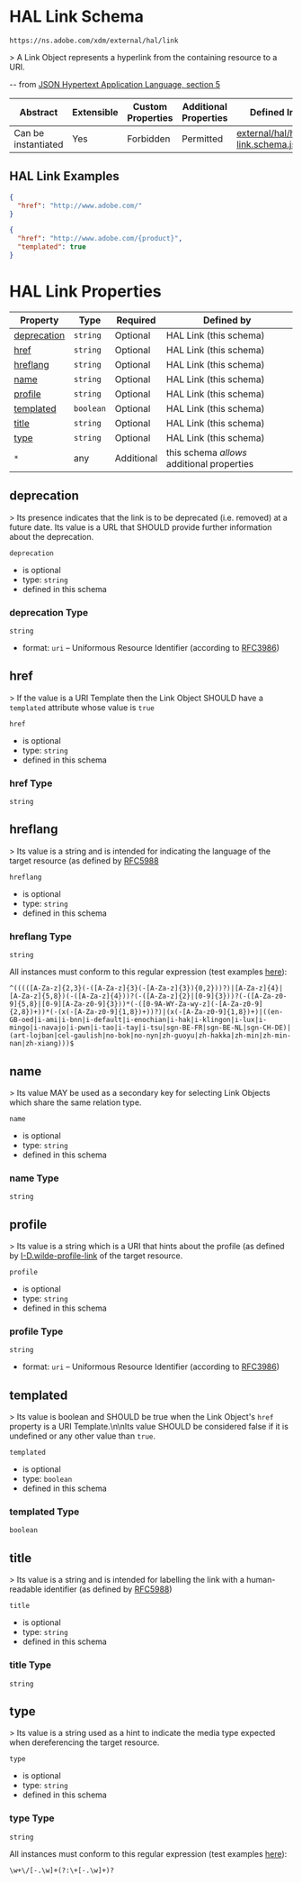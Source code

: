 
# HAL Link Schema

```
https://ns.adobe.com/xdm/external/hal/link
```

&gt; A Link Object represents a hyperlink from the containing resource to a URI.

-- from [JSON Hypertext Application Language, section 5](https://tools.ietf.org/html/draft-kelly-json-hal-08#section-5)

| Abstract | Extensible | Custom Properties | Additional Properties | Defined In |
|----------|------------|-------------------|-----------------------|------------|
| Can be instantiated | Yes | Forbidden | Permitted | [external/hal/hal-link.schema.json](external/hal/hal-link.schema.json) |

## HAL Link Examples

```json
{
  "href": "http://www.adobe.com/"
}
```

```json
{
  "href": "http://www.adobe.com/{product}",
  "templated": true
}
```


# HAL Link Properties

| Property | Type | Required | Defined by |
|----------|------|----------|------------|
| [deprecation](#deprecation) | `string` | Optional | HAL Link (this schema) |
| [href](#href) | `string` | Optional | HAL Link (this schema) |
| [hreflang](#hreflang) | `string` | Optional | HAL Link (this schema) |
| [name](#name) | `string` | Optional | HAL Link (this schema) |
| [profile](#profile) | `string` | Optional | HAL Link (this schema) |
| [templated](#templated) | `boolean` | Optional | HAL Link (this schema) |
| [title](#title) | `string` | Optional | HAL Link (this schema) |
| [type](#type) | `string` | Optional | HAL Link (this schema) |
| `*` | any | Additional | this schema *allows* additional properties |

## deprecation

&gt; Its presence indicates that the link is to be deprecated (i.e. removed) at a future date.  Its value is a URL that SHOULD provide further information about the deprecation.

`deprecation`
* is optional
* type: `string`
* defined in this schema

### deprecation Type


`string`
* format: `uri` – Uniformous Resource Identifier (according to [RFC3986](http://tools.ietf.org/html/rfc3986))






## href

&gt; If the value is a URI Template then the Link Object SHOULD have a `templated` attribute whose value is `true`

`href`
* is optional
* type: `string`
* defined in this schema

### href Type


`string`






## hreflang

&gt; Its value is a string and is intended for indicating the language of the target resource (as defined by [RFC5988](https://tools.ietf.org/html/rfc5988)

`hreflang`
* is optional
* type: `string`
* defined in this schema

### hreflang Type


`string`


All instances must conform to this regular expression 
(test examples [here](https://regexr.com/?expression=%5E((((%5BA-Za-z%5D%7B2%2C3%7D(-(%5BA-Za-z%5D%7B3%7D(-%5BA-Za-z%5D%7B3%7D)%7B0%2C2%7D))%3F)%7C%5BA-Za-z%5D%7B4%7D%7C%5BA-Za-z%5D%7B5%2C8%7D)(-(%5BA-Za-z%5D%7B4%7D))%3F(-(%5BA-Za-z%5D%7B2%7D%7C%5B0-9%5D%7B3%7D))%3F(-(%5BA-Za-z0-9%5D%7B5%2C8%7D%7C%5B0-9%5D%5BA-Za-z0-9%5D%7B3%7D))*(-(%5B0-9A-WY-Za-wy-z%5D(-%5BA-Za-z0-9%5D%7B2%2C8%7D)%2B))*(-(x(-%5BA-Za-z0-9%5D%7B1%2C8%7D)%2B))%3F)%7C(x(-%5BA-Za-z0-9%5D%7B1%2C8%7D)%2B)%7C((en-GB-oed%7Ci-ami%7Ci-bnn%7Ci-default%7Ci-enochian%7Ci-hak%7Ci-klingon%7Ci-lux%7Ci-mingo%7Ci-navajo%7Ci-pwn%7Ci-tao%7Ci-tay%7Ci-tsu%7Csgn-BE-FR%7Csgn-BE-NL%7Csgn-CH-DE)%7C(art-lojban%7Ccel-gaulish%7Cno-bok%7Cno-nyn%7Czh-guoyu%7Czh-hakka%7Czh-min%7Czh-min-nan%7Czh-xiang)))%24)):
```regex
^(((([A-Za-z]{2,3}(-([A-Za-z]{3}(-[A-Za-z]{3}){0,2}))?)|[A-Za-z]{4}|[A-Za-z]{5,8})(-([A-Za-z]{4}))?(-([A-Za-z]{2}|[0-9]{3}))?(-([A-Za-z0-9]{5,8}|[0-9][A-Za-z0-9]{3}))*(-([0-9A-WY-Za-wy-z](-[A-Za-z0-9]{2,8})+))*(-(x(-[A-Za-z0-9]{1,8})+))?)|(x(-[A-Za-z0-9]{1,8})+)|((en-GB-oed|i-ami|i-bnn|i-default|i-enochian|i-hak|i-klingon|i-lux|i-mingo|i-navajo|i-pwn|i-tao|i-tay|i-tsu|sgn-BE-FR|sgn-BE-NL|sgn-CH-DE)|(art-lojban|cel-gaulish|no-bok|no-nyn|zh-guoyu|zh-hakka|zh-min|zh-min-nan|zh-xiang)))$
```






## name

&gt; Its value MAY be used as a secondary key for selecting Link Objects which share the same relation type.

`name`
* is optional
* type: `string`
* defined in this schema

### name Type


`string`






## profile

&gt; Its value is a string which is a URI that hints about the profile (as defined by [I-D.wilde-profile-link](https://tools.ietf.org/html/draft-wilde-profile-link-04) of the target resource.

`profile`
* is optional
* type: `string`
* defined in this schema

### profile Type


`string`
* format: `uri` – Uniformous Resource Identifier (according to [RFC3986](http://tools.ietf.org/html/rfc3986))






## templated

&gt; Its value is boolean and SHOULD be true when the Link Object&#39;s `href` property is a URI Template.\n\nIts value SHOULD be considered false if it is undefined or any other value than `true`.

`templated`
* is optional
* type: `boolean`
* defined in this schema

### templated Type


`boolean`





## title

&gt; Its value is a string and is intended for labelling the link with a human-readable identifier (as defined by [RFC5988](https://tools.ietf.org/html/rfc5988))

`title`
* is optional
* type: `string`
* defined in this schema

### title Type


`string`






## type

&gt; Its value is a string used as a hint to indicate the media type expected when dereferencing the target resource.

`type`
* is optional
* type: `string`
* defined in this schema

### type Type


`string`


All instances must conform to this regular expression 
(test examples [here](https://regexr.com/?expression=%5Cw%2B%5C%2F%5B-.%5Cw%5D%2B(%3F%3A%5C%2B%5B-.%5Cw%5D%2B)%3F)):
```regex
\w+\/[-.\w]+(?:\+[-.\w]+)?
```





